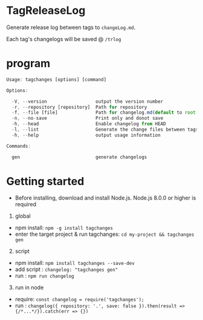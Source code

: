 # TagReleaseLog

Generate release log between tags to `changeLog.md`.

Each tag's changelogs will be saved @ `/trlog`

# program

```js
Usage: tagchanges [options] [command]

Options:

  -V, --version                  output the version number
  -r, --repository [repository]  Path for repository
  -f, --file [file]              Path for changelog.md(default to root of repository), e.g. xxx.md (default: changeLog.md)
  -n, --no-save                  Print only and donot save
  -h, --head                     Enable changelog from HEAD
  -l, --list                     Generate the change files between tags
  -h, --help                     output usage information

Commands:

  gen                            generate changelogs
```

# Getting started

- Before installing, download and install Node.js. Node.js 8.0.0 or higher is required

1. global
  - npm install: `npm -g install tagchanges`
  - enter the target project & run tagchanges: `cd my-project && tagchanges gen`

2. script
  - npm install: `npm install tagchanges --save-dev`
  - add script : `changelog: "tagchanges gen"`
  - run : `npm run changelog`

3. run in node
  - require: `const changelog = require('tagchanges');`
  - run : `changelog({ repository: '.', save: false }).then(result => {/*...*/}).catch(err => {})`
